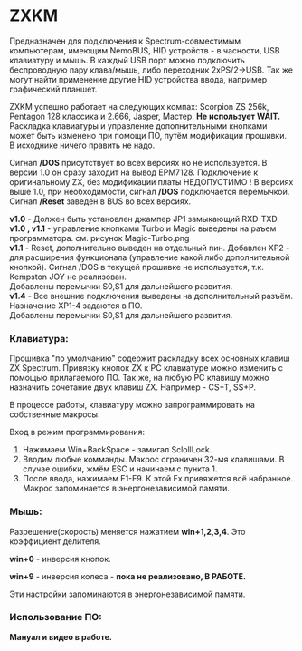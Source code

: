 # ZXKM

Предназначен для подключения к Spectrum-совместимым компьютерам, имеющим NemoBUS, HID устройств - 
в часности, USB клавиатуру и мышь. В каждый USB порт можно подключить беспроводную пару клава/мышь, 
либо переходник 2xPS/2->USB. 
Так же могут найти применение другие HID устройства ввода, например графический планшет.

ZXKM успешно работает на следующих компах: Scorpion ZS 256k, Pentagon 128 классика и 2.666, Jasper, Мастер.
**Не использует WAIT.**  
Раскладка клавиатуры и управление дополнительными кнопками может быть изменено при помощи ПО, путём модификации прошивки.  
В исходнике ничего править не надо.

 Сигнал **/DOS** присутствует во всех версиях но не используется. В версии 1.0 он сразу заходит на вывод EPM7128. Подключение к оригинальному ZX, 
 без модификации платы НЕДОПУСТИМО ! 
 В версиях выше 1.0, при необходимости, сигнал **/DOS** подключается перемычкой.
	Сигнал **/Reset** заведён в BUS во всех версиях.

**v1.0** - Должен быть установлен джампер JP1 замыкающий RXD-TXD.  
**v1.0 , v1.1** - управление кнопками Тurbo и Magic выведены на раъем программатора. см. рисунок Magic-Turbo.png  
**v1.1** - Reset, дополнительно выведен на отдельный пин. Добавлен XP2 - для расширения
       функционала (управление какой либо дополнительной кнопкой).
       Сигнал /DOS в текущей прошивке не используется, т.к. Kempston JOY не реализован.  
Добавлены перемычки S0,S1 для дальнейшего развития.  
**v1.4** - Все внешние подключения выведены на дополнительный разъём. Назначение XP1-4 задаются в ПО.  
Добавлены перемычки S0,S1 для дальнейшего развития.

### Клавиатура:
Прошивка "по умолчанию" содержит раскладку всех основных клавиш ZX Spectrum. 
Привязку кнопок ZX к РС клавиатуре можно изменить с помощью прилагаемого ПО.
Так же, на любую РС клавишу можно назначить сочетание двух клавиш ZX. Например - СS+T, SS+P.

В процессе работы, клавиатуру можно запрограммировать на собственные макросы.

Вход в режим программирования:
1. Нажимаем Win+BackSpace - замигал SclollLock.
2. Вводим любые комманды. Макрос ограничен 32-мя клавишами.
   В случае ошибки, жмём ESC и начинаем с пункта 1.
3. После ввода, нажимаем F1-F9. К этой Fх привяжется всё набранное.
Макрос запоминается в энергонезависимой памяти.
  
### Мышь: 

Разрешение(скорость) меняется нажатием **win+1,2,3,4**. Это коэффициент делителя.

**win+0** - инверсия кнопок.

**win+9** - инверсия колеса - **пока не реализовано, В РАБОТЕ.**

Эти настройки запоминаются в энергонезависимой памяти.

### Использование ПО:
**Мануал и видео в работе.**

